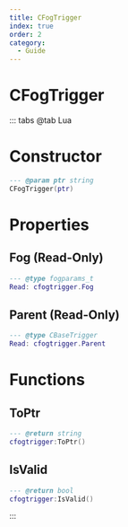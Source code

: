 ```yaml
---
title: CFogTrigger
index: true
order: 2
category:
  - Guide
---
```


# CFogTrigger

::: tabs
@tab Lua
# Constructor
```lua
--- @param ptr string
CFogTrigger(ptr)
```
# Properties
## Fog (Read-Only)
```lua
--- @type fogparams_t
Read: cfogtrigger.Fog
```
## Parent (Read-Only)
```lua
--- @type CBaseTrigger
Read: cfogtrigger.Parent
```
# Functions
## ToPtr
```lua
--- @return string
cfogtrigger:ToPtr()
```
## IsValid
```lua
--- @return bool
cfogtrigger:IsValid()
```

:::